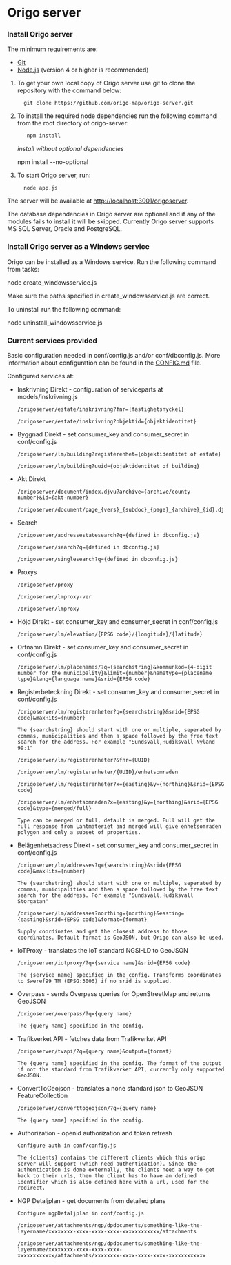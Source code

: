 # Origo server

### Install Origo server

The minimum requirements are:

- [Git](https://git-scm.com/)
- [Node.js](https://nodejs.org/) (version 4 or higher is recommended)

1.  To get your own local copy of Origo server use git to clone the repository with the command below:

          git clone https://github.com/origo-map/origo-server.git

2.  To install the required node dependencies run the following command from the root directory of origo-server:

           npm install

    _install without optional dependencies_

    npm install --no-optional

3.  To start Origo server, run:

          node app.js

The server will be available at <http://localhost:3001/origoserver>.

The database dependencies in Origo server are optional and if any of the modules fails to install it will be skipped. Currently Origo server supports MS SQL Server, Oracle and PostgreSQL.

### Install Origo server as a Windows service

Origo can be installed as a Windows service. Run the following command from tasks:

node create_windowsservice.js

Make sure the paths specified in create_windowsservice.js are correct.

To uninstall run the following command:

node uninstall_windowsservice.js

### Current services provided

Basic configuration needed in conf/config.js and/or conf/dbconfig.js. More information about configuration can be found in the [CONFIG.md](https://github.com/origo-map/origo-server/blob/master/CONFIG.md) file.

Configured services at:

- Inskrivning Direkt - configuration of serviceparts at models/inskrivning.js

      /origoserver/estate/inskrivning?fnr={fastighetsnyckel}

      /origoserver/estate/inskrivning?objektid={objektidentitet}

- Byggnad Direkt - set consumer_key and consumer_secret in conf/config.js

      /origoserver/lm/building?registerenhet={objektidentitet of estate}

      /origoserver/lm/building?uuid={objektidentitet of building}

- Akt Direkt

      /origoserver/document/index.djvu?archive={archive/county-number}&id={akt-number}

      /origoserver/document/page_{vers}_{subdoc}_{page}_{archive}_{id}.djvu

- Search

      /origoserver/addressestatesearch?q={defined in dbconfig.js}

      /origoserver/search?q={defined in dbconfig.js}

      /origoserver/singlesearch?q={defined in dbconfig.js}

- Proxys

      /origoserver/proxy

      /origoserver/lmproxy-ver

      /origoserver/lmproxy

- Höjd Direkt - set consumer_key and consumer_secret in conf/config.js

      /origoserver/lm/elevation/{EPSG code}/{longitude}/{latitude}

- Ortnamn Direkt - set consumer_key and consumer_secret in conf/config.js

      /origoserver/lm/placenames/?q={searchstring}&kommunkod={4-digit number for the municipality}&limit={number}&nametype={placename type}&lang={language name}&srid={EPSG code}

- Registerbeteckning Direkt - set consumer_key and consumer_secret in conf/config.js

      /origoserver/lm/registerenheter?q={searchstring}&srid={EPSG code}&maxHits={number}

      The {searchstring} should start with one or multiple, seperated by commas, municipalities and then a space followed by the free text search for the address. For example "Sundsvall,Hudiksvall Nyland 99:1"

      /origoserver/lm/registerenheter?&fnr={UUID}

      /origoserver/lm/registerenheter/{UUID}/enhetsomraden

      /origoserver/lm/registerenheter?x={easting}&y={northing}&srid={EPSG code}

      /origoserver/lm/enhetsomraden?x={easting}&y={northing}&srid={EPSG code}&type={merged/full}

      Type can be merged or full, default is merged. Full will get the full response from Lantmäteriet and merged will give enhetsomraden polygon and only a subset of properties.

- Belägenhetsadress Direkt - set consumer_key and consumer_secret in conf/config.js

      /origoserver/lm/addresses?q={searchstring}&srid={EPSG code}&maxHits={number}

      The {searchstring} should start with one or multiple, seperated by commas, municipalities and then a space followed by the free text search for the address. For example "Sundsvall,Hudiksvall Storgatan"

      /origoserver/lm/addresses?northing={northing}&easting={easting}&srid={EPSG code}&format={format}

      Supply coordinates and get the closest address to those coordinates. Default format is GeoJSON, but Origo can also be used.

- IoTProxy - translates the IoT standard NGSI-LD to GeoJSON

      /origoserver/iotproxy/?q={service name}&srid={EPSG code}

      The {service name} specified in the config. Transforms coordinates to Sweref99 TM (EPSG:3006) if no srid is supplied.

- Overpass - sends Overpass queries for OpenStreetMap and returns GeoJSON

      /origoserver/overpass/?q={query name}

      The {query name} specified in the config.

- Trafikverket API - fetches data from Trafikverket API

      /origoserver/tvapi/?q={query name}&output={format}

      The {query name} specified in the config. The format of the output if not the standard from Trafikverket API, currently only supported GeoJSON.

- ConvertToGeojson - translates a none standard json to GeoJSON FeatureCollection

      /origoserver/converttogeojson/?q={query name}

      The {query name} specified in the config.

- Authorization - openid authorization and token refresh

      Configure auth in conf/config.js

      The {clients} contains the different clients which this origo server will support (which need authentication). Since the authentication is done externally, the clients need a way to get back to their urls, then the client has to have an defined identifier which is also defined here with a url, used for the redirect.

- NGP Detaljplan - get documents from detailed plans

      Configure ngpDetaljplan in conf/config.js

      /origoserver/attachments/ngp/dpdocuments/something-like-the-layername/xxxxxxxx-xxxx-xxxx-xxxx-xxxxxxxxxxxx/attachments

      /origoserver/attachments/ngp/dpdocuments/something-like-the-layername/xxxxxxxx-xxxx-xxxx-xxxx-xxxxxxxxxxxx/attachments/xxxxxxxx-xxxx-xxxx-xxxx-xxxxxxxxxxxx
